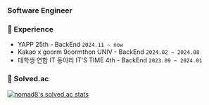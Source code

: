 ###   Software Engineer

<!--
**LujaeDev/LujaeDev** is a ✨ _special_ ✨ repository because its `README.md` (this file) appears on your GitHub profile.

Here are some ideas to get you started:

- 🔭 I’m currently working on ...
- 🌱 I’m currently learning ...
- 👯 I’m looking to collaborate on ...
- 🤔 I’m looking for help with ..
- 💬 Ask me about ...
- 📫 How to reach me: ...
- 😄 Pronouns: ...
- ⚡ Fun fact: ...
-->

### 💎 Experience
* YAPP 25th - BackEnd `2024.11 ~ now`
* Kakao x goorm 9oormthon UNIV  - BackEnd `2024.02 ~ 2024.08`
* 대학생 연합 IT 동아리 IT'S TIME 4th - BackEnd `2023.09 ~ 2024.01`

### 💎 Solved.ac
[![nomad8's solved.ac stats](https://github-readme-solvedac.hyp3rflow.vercel.app/api/?handle=nomad8)](https://solved.ac/profile/nomad8)
